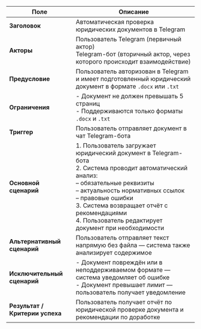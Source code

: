 
| **Поле**                     | **Описание**                                                                                                                                          |
|-----------------------------|-------------------------------------------------------------------------------------------------------------------------------------------------------|
| **Заголовок**               | Автоматическая проверка юридических документов в Telegram                                                                                            |
| **Акторы**                  | Пользователь Telegram (первичный актор)<br>Telegram-бот (вторичный актор, через которого происходит взаимодействие)                                  |
| **Предусловие**             | Пользователь авторизован в Telegram и имеет подготовленный юридический документ в формате `.docx` или `.txt`                                         |
| **Ограничения**             | - Документ не должен превышать 5 страниц<br>- Поддерживаются только форматы `.docx` и `.txt`                                                         |
| **Триггер**                 | Пользователь отправляет документ в чат Telegram-бота                                                                                                 |
| **Основной сценарий**       | 1. Пользователь загружает юридический документ в Telegram-бота<br>2. Система проводит автоматический анализ:<br>– обязательные реквизиты<br>– актуальность нормативных ссылок<br>– правовые ошибки<br>3. Система возвращает отчёт с рекомендациями<br>4. Пользователь редактирует документ при необходимости |
| **Альтернативный сценарий** | Пользователь отправляет текст напрямую без файла — система также анализирует содержимое                                                             |
| **Исключительный сценарий** | - Документ повреждён или в неподдерживаемом формате — система уведомляет об ошибке<br>- Документ превышает лимит — пользователь получает уведомление |
| **Результат / Критерии успеха** | Пользователь получает отчёт по юридической проверке документа и рекомендации по доработке                                                         |
